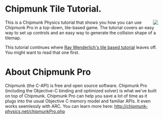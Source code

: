 Chipmunk Tile Tutorial.
=

<div style="float:right;"><img src="http://kortham.net/temp/chipmunkTileTutorial.png"/></div>

This is a Chipmunk Physics tutorial that shows you how you can use Chipmunk Pro in a top-down, tile-based game. The tutorial covers an easy way to set up controls and an easy way to generate the collision shape of a tilemap.

This tutorial continues where [Ray Wenderlich's tile based tutorial](http://www.raywenderlich.com/1163/how-to-make-a-tile-based-game-with-cocos2d) leaves off. You might want to read that one first.

About Chipmunk Pro
=

Chipmunk (the C-API) is free and open source software. Chipmunk Pro (including the Objective-C binding and optimized solver) is what we've built on top of Chipmunk. Chipmunk Pro can help you save a lot of time as it plugs into the usual Objective C memory model and familiar APIs. It even works seemlessly with ARC. You can learn more here: http://chipmunk-physics.net/chipmunkPro.php